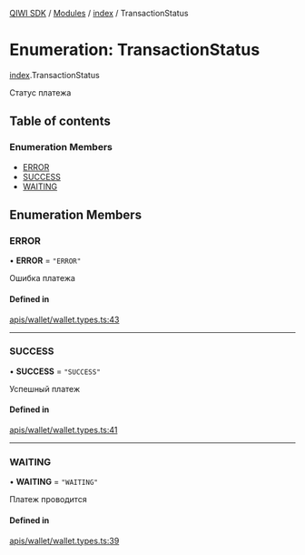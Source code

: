 [QIWI SDK](../README.md) / [Modules](../modules.md) / [index](../modules/index.md) / TransactionStatus

# Enumeration: TransactionStatus

[index](../modules/index.md).TransactionStatus

Статус платежа

## Table of contents

### Enumeration Members

- [ERROR](index.TransactionStatus.md#error)
- [SUCCESS](index.TransactionStatus.md#success)
- [WAITING](index.TransactionStatus.md#waiting)

## Enumeration Members

### ERROR

• **ERROR** = ``"ERROR"``

Ошибка платежа

#### Defined in

[apis/wallet/wallet.types.ts:43](https://github.com/AlexXanderGrib/node-qiwi-sdk/blob/501d75e/src/apis/wallet/wallet.types.ts#L43)

___

### SUCCESS

• **SUCCESS** = ``"SUCCESS"``

Успешный платеж

#### Defined in

[apis/wallet/wallet.types.ts:41](https://github.com/AlexXanderGrib/node-qiwi-sdk/blob/501d75e/src/apis/wallet/wallet.types.ts#L41)

___

### WAITING

• **WAITING** = ``"WAITING"``

Платеж проводится

#### Defined in

[apis/wallet/wallet.types.ts:39](https://github.com/AlexXanderGrib/node-qiwi-sdk/blob/501d75e/src/apis/wallet/wallet.types.ts#L39)
